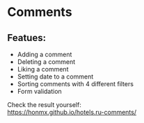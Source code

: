 # Comments

## Featues:
- Adding a comment
- Deleting a comment
- Liking a comment
- Setting date to a comment
- Sorting comments with 4 different filters
- Form validation

Check the result yourself:
<br>
https://honmx.github.io/hotels.ru-comments/